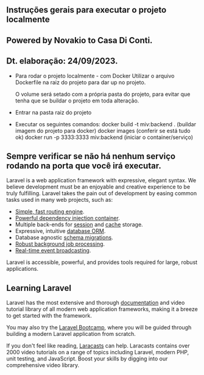 
## Instruções gerais para executar o projeto localmente 
## Powered by Novakio to Casa Di Conti. 
## Dt. elaboração: 24/09/2023.

- Para rodar o projeto localmente - com Docker
  Utilizar o arquivo Dockerfile na raiz do projeto para dar up no projeto. 

  O volume será setado com a própria pasta do projeto, para evitar que tenha que se buildar o projeto em toda alteração. 

- Entrar na pasta raiz do projeto

- Executar os seguintes comandos: 
  docker build -t miv:backend . (buildar imagem do projeto para docker)
  docker images (conferir se está tudo ok)
  docker run -p 3333:3333 miv:backend (iniciar o container/serviço)

## Sempre verificar se não há nenhum serviço rodando na porta que você irá executar. 




















Laravel is a web application framework with expressive, elegant syntax. We believe development must be an enjoyable and creative experience to be truly fulfilling. Laravel takes the pain out of development by easing common tasks used in many web projects, such as:

- [Simple, fast routing engine](https://laravel.com/docs/routing).
- [Powerful dependency injection container](https://laravel.com/docs/container).
- Multiple back-ends for [session](https://laravel.com/docs/session) and [cache](https://laravel.com/docs/cache) storage.
- Expressive, intuitive [database ORM](https://laravel.com/docs/eloquent).
- Database agnostic [schema migrations](https://laravel.com/docs/migrations).
- [Robust background job processing](https://laravel.com/docs/queues).
- [Real-time event broadcasting](https://laravel.com/docs/broadcasting).

Laravel is accessible, powerful, and provides tools required for large, robust applications.

## Learning Laravel

Laravel has the most extensive and thorough [documentation](https://laravel.com/docs) and video tutorial library of all modern web application frameworks, making it a breeze to get started with the framework.

You may also try the [Laravel Bootcamp](https://bootcamp.laravel.com), where you will be guided through building a modern Laravel application from scratch.

If you don't feel like reading, [Laracasts](https://laracasts.com) can help. Laracasts contains over 2000 video tutorials on a range of topics including Laravel, modern PHP, unit testing, and JavaScript. Boost your skills by digging into our comprehensive video library.

